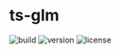# ts-glm

![build](https://img.shields.io/github/workflow/status/hopeless-programmer-online/ts-glm/Node.js%20CI) ![version](https://img.shields.io/github/package-json/v/hopeless-programmer-online/ts-glm) ![license](https://img.shields.io/github/license/hopeless-programmer-online/ts-glm)
